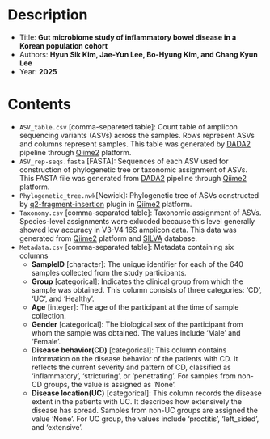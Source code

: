 # Description
- Title: **Gut microbiome study of inflammatory bowel disease in a Korean population cohort**
- Authors: **Hyun Sik Kim, Jae-Yun Lee, Bo-Hyung Kim, and Chang Kyun Lee**
- Year: **2025**

# Contents
- `ASV_table.csv` [comma-separeted table]: Count table of amplicon sequencing variants (ASVs) across the samples. Rows represent ASVs and columns represent samples. This table was generated by [DADA2](https://benjjneb.github.io/dada2/index.html) pipeline through [Qiime2](https://qiime2.org/) platform.
- `ASV_rep-seqs.fasta` [FASTA]: Sequences of each ASV used for construction of phylogenetic tree or taxonomic assignment of ASVs. This FASTA file was generated from [DADA2](https://benjjneb.github.io/dada2/index.html) pipeline through [Qiime2](https://qiime2.org/) platform.
- `Phylogenetic_tree.nwk`[Newick]: Phylogenetic tree of ASVs constructed by [q2-fragment-insertion](https://library.qiime2.org/plugins/q2-fragment-insertion/16/) plugin in [Qiime2](https://qiime2.org/) platform.
- `Taxonomy.csv` [comma-separated table]: Taxonomic assignment of ASVs. Species-level assignments were exlucded because this level generally showed low accuracy in V3-V4 16S amplicon data. This data was generated from [Qiime2](https://qiime2.org/) platform and [SILVA](https://www.arb-silva.de/) database.
- `Metadata.csv` [comma-separated table]: Metadata containing six columns
  - **SampleID** [character]: The unique identifier for each of the 640 samples collected from the study participants.
  - **Group** [categorical]: Indicates the clinical group from which the sample was obtained. This column consists of three categories: ‘CD’, ‘UC’, and ‘Healthy’.
  - **Age** [integer]: The age of the participant at the time of sample collection.
  - **Gender** [categorical]: The biological sex of the participant from whom the sample was obtained. The values include ‘Male’ and ‘Female’.
  - **Disease behavior(CD)** [categorical]: This column contains information on the disease behavior of the patients with CD. It reflects the current severity and pattern of CD, classified as ‘inflammatory’, ‘stricturing’, or ‘penetrating’. For samples from non-CD groups, the value is assigned as ‘None’.
  - **Disease location(UC)** [categorical]: This column records the disease extent in the patients with UC. It describes how extensively the disease has spread. Samples from non-UC groups are assigned the value ‘None’. For UC group, the values include ‘proctitis’, ‘left_sided’, and ‘extensive’.
